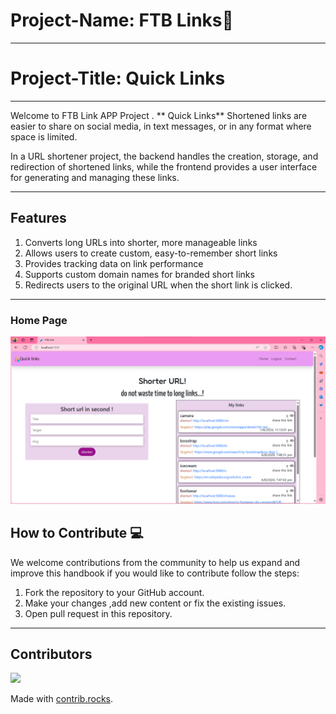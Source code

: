 # Project-Name: FTB Links🔗
---
# Project-Title:  Quick Links

---
Welcome to FTB Link APP Project . 
** Quick Links** Shortened links are easier to share on social media, in text messages, or in any format where space is limited.

In a URL shortener project, the backend handles the creation, storage, and redirection of shortened links, while the frontend provides a user interface for generating and managing these links.

---
## Features
1. Converts long URLs into shorter, more manageable links
2.  Allows users to create custom, easy-to-remember short links
3.  Provides tracking data on link performance
4.  Supports custom domain names for branded short links
5.  Redirects users to the original URL when the short link is clicked.
---
### Home Page
![Home Page](./weboutput.png)

## How to Contribute 💻

We welcome contributions from the community to help us expand and improve this handbook if you would like to contribute follow the steps:

1. Fork the repository to your GitHub account.
2. Make your changes ,add new content or fix the existing issues.
3. Open pull request in this repository.

---

## Contributors
<a href="https://github.com/NikitaRaut21/ftblink/graphs/contributors">
  <img src="https://contrib.rocks/image?repo=NikitaRaut21/ftblink" />
</a>

Made with [contrib.rocks](https://contrib.rocks).